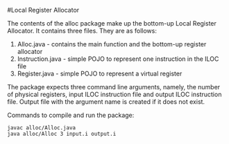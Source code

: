 #Local Register Allocator

The contents of the alloc package make up the bottom-up Local Register Allocator.
It contains three files. They are as follows:
1. Alloc.java - contains the main function and the bottom-up register allocator
2. Instruction.java - simple POJO to represent one instruction in the ILOC file
3. Register.java - simple POJO to represent a virtual register

The package expects three command line arguments, namely, the number of physical registers, input ILOC instruction file and output ILOC instruction file. Output file with the argument name is created if it does not exist. 

Commands to compile and run the package:
``` 
javac alloc/Alloc.java 
java alloc/Alloc 3 input.i output.i 
```